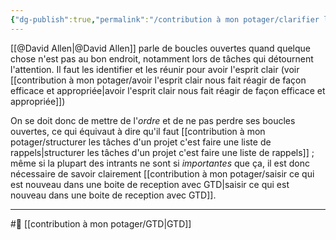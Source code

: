 ```yaml
---
{"dg-publish":true,"permalink":"/contribution à mon potager/clarifier les boucles ouvertes/"}
---
```


[[@David Allen\|@David Allen]] parle de boucles ouvertes quand quelque chose n'est pas au bon endroit, notamment lors de tâches qui détournent l'attention. Il faut les identifier et les réunir pour avoir l'esprit clair (voir [[contribution à mon potager/avoir l'esprit clair nous fait réagir de façon efficace et appropriée\|avoir l'esprit clair nous fait réagir de façon efficace et appropriée]])

On se doit donc de mettre de l'*ordre* et de ne pas perdre ses boucles ouvertes, ce qui équivaut à dire qu'il faut [[contribution à mon potager/structurer les tâches d'un projet c'est faire une liste de rappels\|structurer les tâches d'un projet c'est faire une liste de rappels]] ; même si la plupart des intrants ne sont si *importantes* que ça, il est donc nécessaire de savoir clairement [[contribution à mon potager/saisir ce qui est nouveau dans une boite de reception avec GTD\|saisir ce qui est nouveau dans une boite de reception avec GTD]].

---
#🌲 [[contribution à mon potager/GTD\|GTD]]